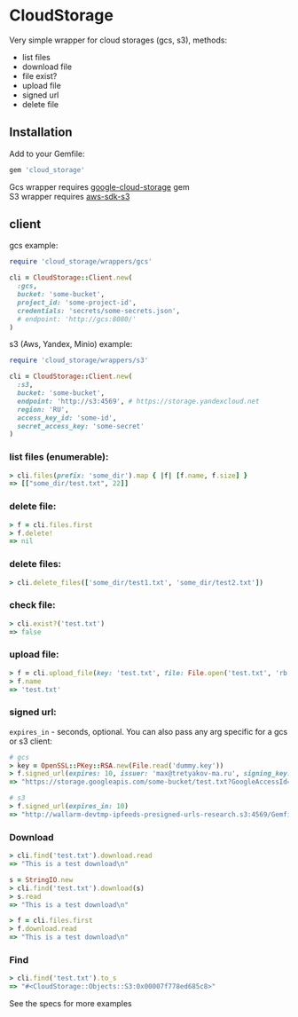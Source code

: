 # CloudStorage

Very simple wrapper for cloud storages (gcs, s3), methods:

- list files
- download file
- file exist?
- upload file
- signed url
- delete file

## Installation

Add to your Gemfile:

```ruby
gem 'cloud_storage'
```

Gcs wrapper requires [google-cloud-storage](https://github.com/googleapis/google-cloud-ruby/tree/master/google-cloud-storage) gem<br>
S3 wrapper requires [aws-sdk-s3](https://github.com/aws/aws-sdk-ruby)

## client

gcs example:

```ruby
require 'cloud_storage/wrappers/gcs'

cli = CloudStorage::Client.new(
  :gcs,
  bucket: 'some-bucket',
  project_id: 'some-project-id',
  credentials: 'secrets/some-secrets.json',
  # endpoint: 'http://gcs:8080/'
)
```

s3 (Aws, Yandex, Minio) example:

```ruby
require 'cloud_storage/wrappers/s3'

cli = CloudStorage::Client.new(
  :s3,
  bucket: 'some-bucket',
  endpoint: 'http://s3:4569', # https://storage.yandexcloud.net
  region: 'RU',
  access_key_id: 'some-id',
  secret_access_key: 'some-secret'
)
```

### list files (enumerable):

```ruby
> cli.files(prefix: 'some_dir').map { |f| [f.name, f.size] }
=> [["some_dir/test.txt", 22]]
```

### delete file:

```ruby
> f = cli.files.first
> f.delete!
=> nil
```

### delete files:

```ruby
> cli.delete_files(['some_dir/test1.txt', 'some_dir/test2.txt'])
```

### check file:

```ruby
> cli.exist?('test.txt')
=> false
```

### upload file:

```ruby
> f = cli.upload_file(key: 'test.txt', file: File.open('test.txt', 'rb'))
> f.name
=> 'test.txt'
```

### signed url:

`expires_in` - seconds, optional. You can also pass any arg specific for a gcs or s3 client:

```ruby
# gcs
> key = OpenSSL::PKey::RSA.new(File.read('dummy.key'))
> f.signed_url(expires: 10, issuer: 'max@tretyakov-ma.ru', signing_key: key)
=> "https://storage.googleapis.com/some-bucket/test.txt?GoogleAccessId=max%40tretyakov-ma.ru&Expires=1615375291&Signature=FIwtDC%2FkURL%2F9JaKOWmqXgTbvdtilQH4Wsf18rPfLvn1eg6zqZ1pjY4PB82D82Spo5iQbepwnE5OozGxL0B3sliZPcut67kPulCnEXz8IRvbeJ4VY2kFXMg0KThyrZwXhF3kHu7YiKQn8tcf6NmHrKEjKNeioAcO4fnbm8f9k7AlhpwOhQayTzHceSqJlxty7M7stLbSezh7CxEV%2F1M8oTvreg57t3J%2FPG9qhtWrPZoKJS1tScpFQpWH%2F5SiCdyn56WLYf4XKpyHx3%2FaBDBvlYsWB8cRWCFPnuSPif8ePkEI2pZDaG%2FNTW0X%2BhGEWcp6Db4VnbB1s%2BK0mhUxNy8ATg%3D%3D"

# s3
> f.signed_url(expires_in: 10)
=> "http://wallarm-devtmp-ipfeeds-presigned-urls-research.s3:4569/Gemfile?X-Amz-Algorithm=AWS4-HMAC-SHA256&X-Amz-Credential=...&X-Amz-Date=20210310T061122Z&X-Amz-Expires=10&X-Amz-SignedHeaders=host&X-Amz-Signature=..."
```

### Download

```ruby
> cli.find('test.txt').download.read
=> "This is a test download\n"

s = StringIO.new
> cli.find('test.txt').download(s)
> s.read
=> "This is a test download\n"
```

```ruby
> f = cli.files.first
> f.download.read
=> "This is a test download\n"
```

### Find

```ruby
> cli.find('test.txt').to_s
=> "#<CloudStorage::Objects::S3:0x00007f778ed685c8>"
```

See the specs for more examples
